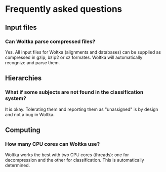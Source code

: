 # Frequently asked questions

## Input files

### Can Woltka parse compressed files?

Yes. All input files for Woltka (alignments and databases) can be supplied as compressed in gzip, bzip2 or xz formates. Woltka will automatically recognize and parse them.

## Hierarchies

### What if some subjects are not found in the classification system?

It is okay. Tolerating them and reporting them as "unassigned" is by design and not a bug in Woltka.


## Computing

### How many CPU cores can Woltka use?

Woltka works the best with two CPU cores (threads): one for decompression and the other for classification. This is automatically determined.